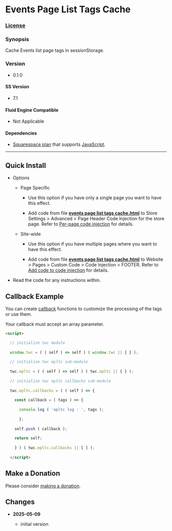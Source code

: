 # Events Page List Tags Cache

### [License][1]

### Synopsis

Cache Events list page tags in sessionStorage.

### Version

  * 0.1.0

#### SS Version

  * 7.1

#### Fluid Engine Compatible

  * Not Applicable

#### Dependencies

  * [Squarespace plan][2] that supports [JavaScript][3].

---

## Quick Install

* Options

  * Page Specific
  
    * Use this option if you have only a single page you want to have this
      effect.
      
    * Add code from file **[events page list tags cache.html][4]** to
      Store Settings > Advanced > Page Header Code Injection for the store
      page. Refer to [Per-page code injection][5] for details.
      
  * Site-wide
  
    * Use this option if you have multiple pages where you want to have this
      effect.
      
    * Add code from file **[events page list tags cache.html][4]** to Website >
      Pages > Custom Code > Code Injection > FOOTER. Refer to [Add code to code
      injection][6] for details.
      
* Read the code for any instructions within.

## Callback Example

You can create [callback][7] functions to customize the processing of the tags
or use them.

Your callback must accept an array parameter.

```html
<script>

  // initialize twc module
  
  window.twc = ( ( self ) => self ) ( window.twc || { } );
  
  // initialize twc epltc sub-module
  
  twc.epltc = ( ( self ) => self ) ( twc.epltc || { } );
  
  // initialize twc epltc callbacks sub-module
  
  twc.epltc.callbacks = ( ( self ) => {
  
    const callback = ( tags ) => {
    
      console.log ( 'epltc log : ', tags );
      
      };
      
    self.push ( callback );
    
    return self;
    
    } ) ( twc.epltc.callbacks || [ ] );
    
  </script>

```

## Make a Donation

Please consider [making a donation][8].

## Changes

<!-- * **2025-01-14**

  * use module pattern for settings
  * bumped version to 0.2.0
  -->
* **2025-05-09**

  * initial version

[1]: https://github.com/tomsWebConsulting/twcsl/blob/main/LICENSE.txt#L1
[2]: https://www.squarespace.com/pricing
[3]: https://en.wikipedia.org/wiki/JavaScript
[4]: events%20page%20list%20tags%20cache.html#L1
[5]: https://support.squarespace.com/hc/en-us/articles/205815908-Using-code-injection#toc-per-page-code-injection
[6]: https://support.squarespace.com/hc/en-us/articles/205815908-Using-code-injection#toc-add-code-to-code-injection
[7]: https://en.wikipedia.org/wiki/Callback_(computer_programming)
[8]: https://github.com/tomsWebConsulting/twcsl#make-a-donation
